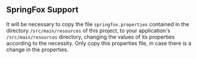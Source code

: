 SpringFox Support
---------------

It will be necessary to copy the file `springfox.properties` contained in the directory `/src/main/resources` 
of this project, to your application's `/src/main/resources` directory, changing the values 
of its properties according to the necessity.
Only copy this properties file, in case there is a change in the properties.
